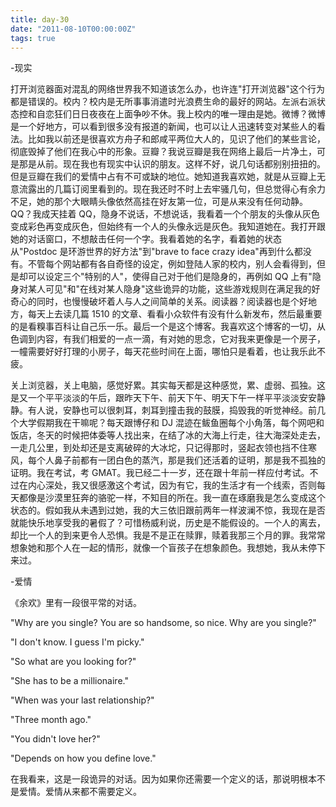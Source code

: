 ```yaml
---
title: day-30
date: "2011-08-10T00:00:00Z"
tags: true
---
```


-现实

打开浏览器面对混乱的网络世界我不知道该怎么办，也许连"打开浏览器"这个行为都是错误的。校内？校内是无所事事消遣时光浪费生命的最好的网站。左派右派状态控和自恋狂们日日夜夜在上面争吵不休。我上校内的唯一理由是她。微博？微博是一个好地方，可以看到很多没有报道的新闻，也可以让人迅速转变对某些人的看法。比如我以前还是很喜欢方舟子和郎咸平两位大人的，见识了他们的某些言论，彻底毁掉了他们在我心中的形象。豆瓣？我说豆瓣是我在网络上最后一片净土，可是那是从前。现在我也有现实中认识的朋友。这样不好，说几句话都别别扭扭的。但是豆瓣在我们的爱情中占有不可或缺的地位。她知道我喜欢她，就是从豆瓣上无意流露出的几篇订阅里看到的。现在我还时不时上去牢骚几句，但总觉得心有余力不足，她的那个大眼睛头像依然高挂在好友第一位，可是从来没有任何动静。QQ？我成天挂着 QQ，隐身不说话，不想说话，我看着一个个朋友的头像从灰色变成彩色再变成灰色，但始终有一个人的头像永远是灰色。我知道她在。我打开跟她的对话窗口，不想敲击任何一个字。我看着她的名字，看着她的状态从"Postdoc 是环游世界的好方法"到"brave to face crazy idea"再到什么都没有。不管每个网站都有各自奇怪的设定，例如登陆人家的校内，别人会看得到，但是却可以设定三个"特别的人"，使得自己对于他们是隐身的，再例如 QQ 上有"隐身对某人可见"和"在线对某人隐身"这些诡异的功能，这些游戏规则在满足我的好奇心的同时，也慢慢破坏着人与人之间简单的关系。阅读器？阅读器也是个好地方，每天上去读几篇 1510 的文章、看看小众软件有没有什么新发布，然后最重要的是看糗事百科让自己乐一乐。最后一个是这个博客。我喜欢这个博客的一切，从色调到内容，有我们相爱的一点一滴，有对她的思念，它对我来更像是一个房子，一幢需要好好打理的小房子，每天花些时间在上面，哪怕只是看着，也让我乐此不疲。

关上浏览器，关上电脑，感觉好累。其实每天都是这种感觉，累、虚弱、孤独。这是又一个平平淡淡的午后，跟昨天下午、前天下午、明天下午一样平平淡淡安安静静。有人说，安静也可以很刺耳，刺耳到撞击我的鼓膜，捣毁我的听觉神经。前几个大学假期我在干嘛呢？每天跟博仔和 DJ 混迹在鲅鱼圈每个小角落，每个网吧和饭店，冬天的时候把体委等人找出来，在结了冰的大海上行走，往大海深处走去，一走几公里，到处却还是支离破碎的大冰坨，只记得那时，竖起衣领也挡不住寒风，每个人鼻子前都有一团白色的蒸汽，那是我们还活着的证明，那是我不孤独的证明。我在考试，考 GMAT。我已经二十一岁，还在跟十年前一样应付考试。不过在内心深处，我又很感激这个考试，因为有它，我的生活才有一个线索，否则每天都像是沙漠里狂奔的骆驼一样，不知目的所在。我一直在琢磨我是怎么变成这个状态的。假如我从未遇到过她，我的大三依旧跟前两年一样波澜不惊，我现在是否就能快乐地享受我的暑假了？可惜杨威利说，历史是不能假设的。一个人的离去，却比一个人的到来更令人恐惧。我是不是正在赎罪，赎着我那三个月的罪。我常常想象她和那个人在一起的情形，就像一个盲孩子在想象颜色。我想她，我从未停下来过。

-爱情

《余欢》里有一段很平常的对话。

"Why are you single? You are so handsome, so nice. Why are you single?"



"I don't know. I guess I'm picky."



"So what are you looking for?"



"She has to be a millionaire."



"When was your last relationship?"



"Three month ago."



"You didn't love her?"



"Depends on how you define love."



在我看来，这是一段诡异的对话。因为如果你还需要一个定义的话，那说明根本不是爱情。爱情从来都不需要定义。
